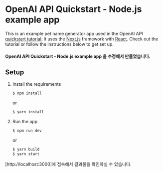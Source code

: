 # OpenAI API Quickstart - Node.js example app

This is an example pet name generator app used in the OpenAI API [quickstart tutorial](https://beta.openai.com/docs/quickstart). It uses the [Next.js](https://nextjs.org/) framework with [React](https://reactjs.org/). Check out the tutorial or follow the instructions below to get set up.

#### OpenAI API Quickstart - Node.js example app 을 수정해서 만들었습니다.

## Setup

1. Install the requirements

   ```bash
   $ npm install
   ```
   or
   ```bash
   $ yarn install
   ```

2. Run the app

   ```bash
   $ npm run dev
   ```
   or
   ```bash
   $ yarn build
   $ yarn start
   ```

[http://localhost:3000]에 접속해서 결과물을 확인하실 수 있습니다.
